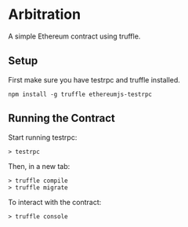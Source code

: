 # Arbitration
A simple Ethereum contract using truffle.

## Setup
First make sure you have testrpc and truffle installed.

```
npm install -g truffle ethereumjs-testrpc
```

## Running the Contract
Start running testrpc:
```
> testrpc
```

Then, in a new tab:
```
> truffle compile
> truffle migrate
```

To interact with the contract:
```
> truffle console
```
